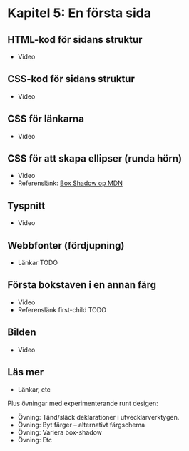 # Kapitel 5: En första sida

## HTML-kod för sidans struktur

 * Video

## CSS-kod för sidans struktur

 * Video

## CSS för länkarna

 * Video

## CSS för att skapa ellipser (runda hörn)

 * Video
 * Referenslänk: [Box Shadow op MDN](https://developer.mozilla.org/en/CSS/box-shadow)

## Tyspnitt

 * Video

## Webbfonter (fördjupning)

 * Länkar TODO

## Första bokstaven i en annan färg

 * Video
 * Referenslänk first-child TODO

## Bilden

 * Video
 
## Läs mer

 * Länkar, etc


Plus övningar med experimenterande runt desigen:
 * Övning: Tänd/släck deklarationer i utvecklarverktygen.
 * Övning: Byt färger – alternativt färgschema
 * Övning: Variera box-shadow
 * Övning: Etc

